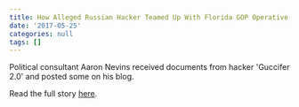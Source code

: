 ```yaml
---
title: How Alleged Russian Hacker Teamed Up With Florida GOP Operative
date: '2017-05-25'
categories: null
tags: []
---
```

Political consultant Aaron Nevins received documents from hacker 'Guccifer 2.0' and posted some on his blog.

Read the full story [here](https://t.co/JGGvlhC0SS).
